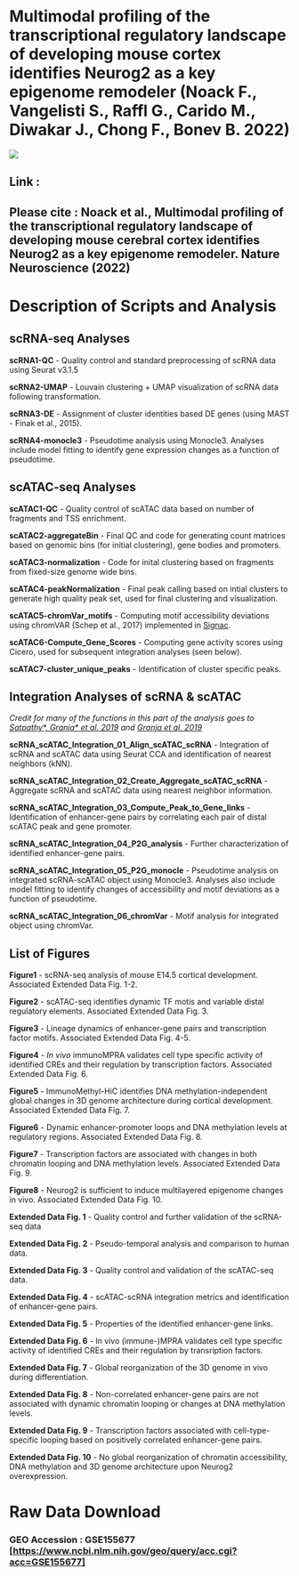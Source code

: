 # Multimodal profiling of the transcriptional regulatory landscape of developing mouse cortex identifies Neurog2 as a key epigenome remodeler (Noack F., Vangelisti S., Raffl G., Carido M., Diwakar J., Chong F., Bonev B. 2022)

![](Gif1.gif)

## **Link** :

## Please cite : Noack et al., Multimodal profiling of the transcriptional regulatory landscape of developing mouse cerebral cortex identifies Neurog2 as a key epigenome remodeler. Nature Neuroscience (2022) 


# Description of Scripts and Analysis 

## scRNA-seq Analyses 

**scRNA1-QC** - Quality control and standard preprocessing of scRNA data using Seurat v3.1.5

**scRNA2-UMAP** - Louvain clustering + UMAP visualization of scRNA data following transformation.

**scRNA3-DE** - Assignment of cluster identities based DE genes (using MAST - Finak et al., 2015). 

**scRNA4-monocle3** - Pseudotime analysis using Monocle3. Analyses include model fitting to identify gene expression changes as a function of pseudotime.


## scATAC-seq Analyses 

**scATAC1-QC** - Quality control of scATAC data based on number of fragments and TSS enrichment. 

**scATAC2-aggregateBin** - Final QC and code for generating count matrices based on genomic bins (for initial clustering), gene bodies and promoters. 

**scATAC3-normalization** - Code for inital clustering based on fragments from fixed-size genome wide bins.

**scATAC4-peakNormalization** - Final peak calling based on intial clusters to generate high quality peak set, used for final clustering and visualization.

**scATAC5-chromVar_motifs** - Computing motif accessibility deviations using chromVAR (Schep et al., 2017) implemented in [Signac](https://github.com/timoast/signac).

**scATAC6-Compute_Gene_Scores** - Computing gene activity scores using Cicero, used for subsequent integration analyses (seen below).

**scATAC7-cluster_unique_peaks** - Identification of cluster specific peaks.


## Integration Analyses of scRNA & scATAC

*Credit for many of the functions in this part of the analysis goes to [Satpathy\*, Granja\* et al. 2019](https://github.com/GreenleafLab/MPAL-Single-Cell-2019) and [Granja et al. 2019](https://github.com/GreenleafLab/10x-scATAC-2019)*

**scRNA_scATAC_Integration_01_Align_scATAC_scRNA** - Integration of scRNA and scATAC data using Seurat CCA and identification of nearest neighbors (kNN).

**scRNA_scATAC_Integration_02_Create_Aggregate_scATAC_scRNA** - Aggregate scRNA and scATAC data using nearest neighbor information.

**scRNA_scATAC_Integration_03_Compute_Peak_to_Gene_links** - Identification of enhancer-gene pairs by correlating each pair of distal scATAC peak and gene promoter.

**scRNA_scATAC_Integration_04_P2G_analysis** - Further characterization of identified enhancer-gene pairs.

**scRNA_scATAC_Integration_05_P2G_monocle** - Pseudotime analysis on integrated scRNA-scATAC object using Monocle3. Analyses also include model fitting to identify changes of accessibility and motif deviations as a function of pseudotime.

**scRNA_scATAC_Integration_06_chromVar** - Motif analysis for integrated object using chromVar.

## List of Figures 

**Figure1** - scRNA-seq analysis of mouse E14.5 cortical development. Associated Extended Data Fig. 1-2. 

**Figure2** - scATAC-seq identifies dynamic TF motis and variable distal regulatory elements. Associated Extended Data Fig. 3. 

**Figure3** - Lineage dynamics of enhancer-gene pairs and transcription factor motifs. Associated Extended Data Fig. 4-5.

**Figure4** - _In vivo_ immunoMPRA validates cell type specific activity of identified CREs and their regulation by transcription factors. Associated Extended Data Fig. 6.

**Figure5** - ImmunoMethyl-HiC identifies DNA methylation-independent global changes in 3D genome architecture during cortical development. Associated Extended Data Fig. 7.

**Figure6** - Dynamic enhancer-promoter loops and DNA methylation levels at regulatory regions. Associated Extended Data Fig. 8. 

**Figure7** - Transcription factors are associated with changes in both chromatin looping and DNA methylation levels. Associated Extended Data Fig. 9. 

**Figure8** - Neurog2 is sufficient to induce multilayered epigenome changes in vivo. Associated Extended Data Fig. 10. 

**Extended Data Fig. 1** - Quality control and further validation of the scRNA-seq data 

**Extended Data Fig. 2** - Pseudo-temporal analysis and comparison to human data.

**Extended Data Fig. 3** - Quality control and validation of the scATAC-seq data.

**Extended Data Fig. 4** - scATAC-scRNA integration metrics and identification of enhancer-gene pairs. 

**Extended Data Fig. 5** - Properties of the identified enhancer-gene links.

**Extended Data Fig. 6** - In vivo (immune-)MPRA validates cell type specific activity of identified CREs and their regulation by transription factors.

**Extended Data Fig. 7** - Global reorganization of the 3D genome in vivo during differentiation.

**Extended Data Fig. 8** - Non-correlated enhancer-gene pairs are not associated with dynamic chromatin looping or changes at DNA methylation levels. 

**Extended Data Fig. 9** - Transcription factors associated with cell-type-specific looping based on positively correlated enhancer-gene pairs. 

**Extended Data Fig. 10** - No global reorganization of chromatin accessibility, DNA methylation and 3D genome architecture upon Neurog2 overexpression. 


# Raw Data Download 

### GEO Accession : GSE155677 [https://www.ncbi.nlm.nih.gov/geo/query/acc.cgi?acc=GSE155677]
